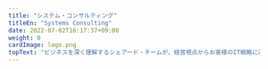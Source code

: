 ```yaml
---
title: "システム・コンサルティング"
titleEn: "Systems Consulting"
date: 2022-07-02T16:17:37+09:00
weight: 0
cardImage: logo.png
topText: "ビジネスを深く理解するシェアード・チームが、経営視点からお客様のIT戦略に基づいたシステムを設計。トップダウンのような一方通行のコミュニケーションではなく、プロフェッショナルの視点から最善の要件定義をご提案します。Microsoftのゴールドパートナーとして、優れた技術を用い、ビジネスの価値を最大限に高めるアイデアをお伝えさせてください。"
---
```

